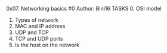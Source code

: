 0x07. Networking basics #0
Author: Bini16
TASKS
0. OSI model
1. Types of network
2. MAC and IP address
3. UDP and TCP
4. TCP and UDP ports
5. Is the host on the network
